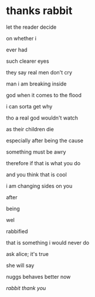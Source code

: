 # thanks rabbit

let the reader decide

on whether i

ever had

such clearer eyes

they say real men don't cry

man i am breaking inside

god when it comes to the flood

i can sorta get why

tho a real god wouldn't watch

as their children die

especially after being the cause

something must be awry 

therefore if that is what you do

and you think that is cool

i am changing sides on you

after

being

wel

rabbified

that is something i would never do

ask alice; it's true

she will say

nuggs behaves better now

_rabbit thank you_
